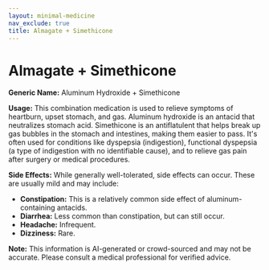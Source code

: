 ```yaml
---
layout: minimal-medicine
nav_exclude: true
title: Almagate + Simethicone
---
```


# Almagate + Simethicone

**Generic Name:** Aluminum Hydroxide + Simethicone

**Usage:**  This combination medication is used to relieve symptoms of heartburn, upset stomach, and gas.  Aluminum hydroxide is an antacid that neutralizes stomach acid. Simethicone is an antiflatulent that helps break up gas bubbles in the stomach and intestines, making them easier to pass.  It's often used for conditions like dyspepsia (indigestion), functional dyspepsia (a type of indigestion with no identifiable cause), and to relieve gas pain after surgery or medical procedures.

**Side Effects:**  While generally well-tolerated, side effects can occur. These are usually mild and may include:

* **Constipation:** This is a relatively common side effect of aluminum-containing antacids.
* **Diarrhea:** Less common than constipation, but can still occur.
* **Headache:** Infrequent.
* **Dizziness:** Rare.

**Note:** This information is AI-generated or crowd-sourced and may not be accurate. Please consult a medical professional for verified advice.